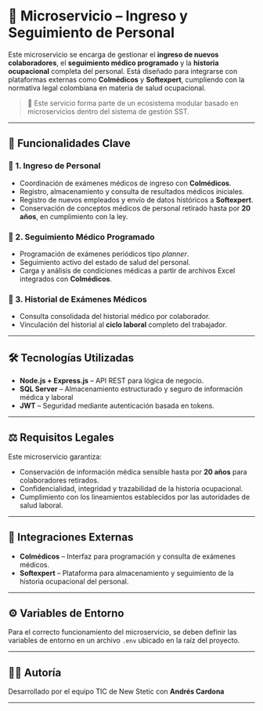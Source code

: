 # 🏥 Microservicio – Ingreso y Seguimiento de Personal

Este microservicio se encarga de gestionar el **ingreso de nuevos colaboradores**, el **seguimiento médico programado** y la **historia ocupacional** completa del personal. Está diseñado para integrarse con plataformas externas como **Colmédicos** y **Softexpert**, cumpliendo con la normativa legal colombiana en materia de salud ocupacional.

> 📁 Este servicio forma parte de un ecosistema modular basado en microservicios dentro del sistema de gestión SST.

---

## 🚀 Funcionalidades Clave

### 🔹 1. Ingreso de Personal

* Coordinación de exámenes médicos de ingreso con **Colmédicos**.
* Registro, almacenamiento y consulta de resultados médicos iniciales.
* Registro de nuevos empleados y envío de datos históricos a **Softexpert**.
* Conservación de conceptos médicos de personal retirado hasta por **20 años**, en cumplimiento con la ley.

### 🔹 2. Seguimiento Médico Programado

* Programación de exámenes periódicos tipo *planner*.
* Seguimiento activo del estado de salud del personal.
* Carga y análisis de condiciones médicas a partir de archivos Excel integrados con **Colmédicos**.

### 🔹 3. Historial de Exámenes Médicos

* Consulta consolidada del historial médico por colaborador.
* Vinculación del historial al **ciclo laboral** completo del trabajador.

---

## 🛠️ Tecnologías Utilizadas

* **Node.js + Express.js** – API REST para lógica de negocio.
* **SQL Server** – Almacenamiento estructurado y seguro de información médica y laboral
* **JWT** – Seguridad mediante autenticación basada en tokens.

---

## ⚖️ Requisitos Legales

Este microservicio garantiza:

* Conservación de información médica sensible hasta por **20 años** para colaboradores retirados.
* Confidencialidad, integridad y trazabilidad de la historia ocupacional.
* Cumplimiento con los lineamientos establecidos por las autoridades de salud laboral.

---

## 🔗 Integraciones Externas

* **Colmédicos** – Interfaz para programación y consulta de exámenes médicos.
* **Softexpert** – Plataforma para almacenamiento y seguimiento de la historia ocupacional del personal.

---

## ⚙️ Variables de Entorno

Para el correcto funcionamiento del microservicio, se deben definir las variables de entorno en un archivo `.env` ubicado en la raíz del proyecto.


---

## 👨‍💻 Autoría

Desarrollado por el equipo TIC de New Stetic con **Andrés Cardona**

---
